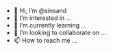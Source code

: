 - 👋 Hi, I’m @sinsand
- 👀 I’m interested in ...
- 🌱 I’m currently learning ...
- 💞️ I’m looking to collaborate on ...
- 📫 How to reach me ...

<!---
sinsand/sinsand is a ✨ special ✨ repository because its `README.md` (this file) appears on your GitHub profile.
You can click the Preview link to take a look at your changes.
--->
